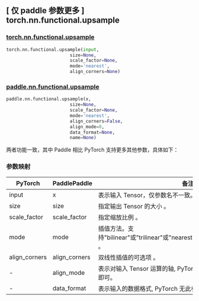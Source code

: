 ## [ 仅 paddle 参数更多 ] torch.nn.functional.upsample

### [torch.nn.functional.upsample](https://pytorch.org/docs/stable/generated/torch.nn.functional.upsample.html?highlight=upsample#torch.nn.functional.upsample)

```python
torch.nn.functional.upsample(input,
                        size=None,
                        scale_factor=None,
                        mode='nearest',
                        align_corners=None)
```

### [paddle.nn.functional.upsample](https://www.paddlepaddle.org.cn/documentation/docs/zh/develop/api/paddle/nn/functional/upsample_cn.html#upsample)

```python
paddle.nn.functional.upsample(x,
                        size=None,
                        scale_factor=None,
                        mode='nearest',
                        align_corners=False,
                        align_mode=0,
                        data_format=None,
                        name=None)
```

两者功能一致，其中 Paddle 相比 PyTorch 支持更多其他参数，具体如下：
### 参数映射
| PyTorch       | PaddlePaddle | 备注                                                   |
| ------------- | ------------ | ------------------------------------------------------ |
| input           | x           | 表示输入 Tensor，仅参数名不一致。      |
| size           | size           | 指定输出 Tensor 的大小 。               |
| scale_factor           | scale_factor           |  指定缩放比例 。              |
| mode           | mode           | 插值方法。支持"bilinear"或"trilinear"或"nearest"或"bicubic"或"linear"或"area" 。               |
| align_corners           | align_corners           |  双线性插值的可选项 。               |
| -           | align_mode           | 表示对输入 Tensor 运算的轴, PyTorch 无此参数， Paddle 保持默认即可。           |
| -          | data_format           | 表示输入的数据格式, PyTorch 无此参数， Paddle 保持默认即可。               |
